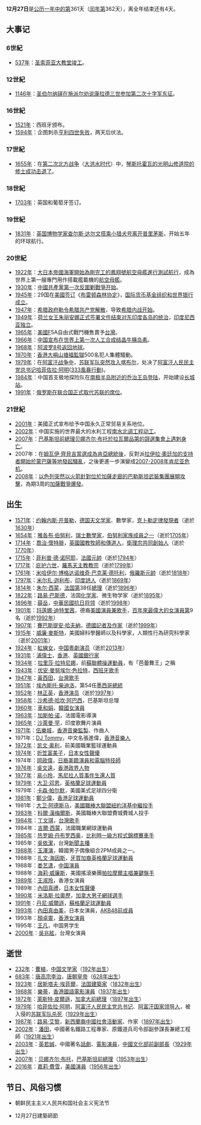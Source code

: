 **12月27日**是[公历一年中的第](../Page/公历.md "wikilink")361天（[闰年第](../Page/闰年.md "wikilink")362天），离全年结束还有4天。

## 大事记

### 6世紀

  - [537年](../Page/537年.md "wikilink")：[圣索菲亚大教堂竣工](../Page/圣索菲亚大教堂.md "wikilink")。

### 12世紀

  - [1146年](../Page/1146年.md "wikilink")：[圣伯尔纳铎在](../Page/圣伯尔纳铎.md "wikilink")[施派尔劝说](../Page/施派尔.md "wikilink")[康拉德三世参加](../Page/康拉德三世_\(德意志\).md "wikilink")[第二次十字军东征](../Page/第二次十字军东征.md "wikilink")。

### 16世紀

  - [1521年](../Page/1521年.md "wikilink")：西班牙颁布。
  - [1594年](../Page/1594年.md "wikilink")：企图刺杀[亨利四世失败](../Page/亨利四世_\(法兰西\).md "wikilink")，两天后伏法。

### 17世紀

  - [1655年](../Page/1655年.md "wikilink")：在[第二次北方战争](../Page/第二次北方战争.md "wikilink")（[大洪水时代](../Page/大洪水时代.md "wikilink")）中，[琴斯托霍瓦的](../Page/琴斯托霍瓦.md "wikilink")[光明山修道院的修士成功击退了](../Page/光明山修道院.md "wikilink")。

### 18世紀

  - [1703年](../Page/1703年.md "wikilink")：英国和葡萄牙签订。

### 19世紀

  - [1831年](../Page/1831年.md "wikilink")：[英国博物学家](../Page/英国.md "wikilink")[查尔斯·达尔文搭乘](../Page/查尔斯·达尔文.md "wikilink")[小猎犬号离开](../Page/小猎犬号.md "wikilink")[普里茅斯](../Page/普里茅斯.md "wikilink")，开始五年的环球航行。

### 20世紀

  - [1922年](../Page/1922年.md "wikilink")：[大日本帝國海軍開始為剛完工的](../Page/大日本帝國海軍.md "wikilink")[鳳翔號航空母艦進行測試航行](../Page/鳳翔號航空母艦.md "wikilink")，成為世界上第一艘專門用作搭載艦載機的[航空母艦](../Page/航空母艦.md "wikilink")。
  - [1930年](../Page/1930年.md "wikilink")：[中國共產黨第一次反圍剿戰爭开始](../Page/中國共產黨第一次反圍剿戰爭.md "wikilink")。
  - [1945年](../Page/1945年.md "wikilink")：29国在[美國签订](../Page/美國.md "wikilink")《[布雷顿森林协定](../Page/布雷顿森林协定.md "wikilink")》，[国际货币基金组织和](../Page/国际货币基金组织.md "wikilink")[世界银行成立](../Page/世界银行.md "wikilink")。
  - [1947年](../Page/1947年.md "wikilink")：[希腊政府勒令](../Page/希腊.md "wikilink")[希腊共产党解散](../Page/希腊共产党.md "wikilink")，导致[希腊内战开始](../Page/希腊内战.md "wikilink")。
  - [1949年](../Page/1949年.md "wikilink")：[荷兰女王](../Page/荷兰女王.md "wikilink")[朱丽安娜正式签署文件结束对东印度各岛的统治](../Page/朱麗安娜_\(荷蘭\).md "wikilink")，[印度尼西亚独立](../Page/印度尼西亚.md "wikilink")。
  - [1965年](../Page/1965年.md "wikilink")：[美國F](../Page/美國.md "wikilink")5A自由式戰鬥機售賣予[台灣](../Page/台灣.md "wikilink")。
  - [1966年](../Page/1966年.md "wikilink")：[中国宣布在世界上第一次人工合成结晶牛](../Page/中国.md "wikilink")[胰岛素](../Page/胰岛素.md "wikilink")。
  - [1968年](../Page/1968年.md "wikilink")：[阿波罗8号返回地球](../Page/阿波罗8号.md "wikilink")。
  - [1970年](../Page/1970年.md "wikilink")：[香港](../Page/香港.md "wikilink")[大嶼山](../Page/大嶼山.md "wikilink")[塘福監獄](../Page/塘福.md "wikilink")500名犯人集體騷動。
  - [1979年](../Page/1979年.md "wikilink")：在[阿富汗战争中](../Page/阿富汗战争_\(1979年\).md "wikilink")，[苏联军队突然攻入](../Page/苏联.md "wikilink")[喀布尔](../Page/喀布尔.md "wikilink")，处决了[阿富汗人民民主党总书记](../Page/阿富汗人民民主党.md "wikilink")[哈菲佐拉·阿明](../Page/哈菲佐拉·阿明.md "wikilink")([333風暴行動](../Page/333風暴行動.md "wikilink"))。
  - [1984年](../Page/1984年.md "wikilink")：中国首支极地探险队在[南极半岛附近的](../Page/南极半岛.md "wikilink")[乔治王岛登陆](../Page/乔治王岛.md "wikilink")，开始建设[长城站](../Page/长城站.md "wikilink")。
  - [1991年](../Page/1991年.md "wikilink")：[俄罗斯在](../Page/俄罗斯.md "wikilink")[联合国正式取代](../Page/联合国.md "wikilink")[苏联的席位](../Page/苏联.md "wikilink")。

### 21世紀

  - [2001年](../Page/2001年.md "wikilink")：美國正式宣布给予中国永久正常贸易关系地位。
  - [2002年](../Page/2002年.md "wikilink")：中国实施的世界最大的水利工程[南水北调工程动工](../Page/南水北调工程.md "wikilink")。
  - [2007年](../Page/2007年.md "wikilink")：[巴基斯坦前](../Page/巴基斯坦.md "wikilink")[總理](../Page/巴基斯坦總理.md "wikilink")[贝娜齐尔·布托於](../Page/貝娜齊爾·布托.md "wikilink")[拉瓦爾品第的競選集會上](../Page/拉瓦爾品第.md "wikilink")[遇刺身亡](../Page/貝娜齊爾·布托遇刺事件.md "wikilink")。
  - 2007年：在[姆瓦伊·齊貝吉當選成為](../Page/姆瓦伊·齊貝吉.md "wikilink")[肯亞總統後](../Page/肯亞總統.md "wikilink")，反對派[拉伊拉·奧廷加的支持者開始於](../Page/拉伊拉·奧廷加.md "wikilink")[蒙巴薩等地發起騷亂](../Page/蒙巴薩.md "wikilink")，之後更進一步演變成[2007-2008年肯尼亚危机](../Page/2007-2008年肯尼亚危机.md "wikilink")。
  - [2008年](../Page/2008年.md "wikilink")：[以色列突然以火箭針對位於](../Page/以色列.md "wikilink")[加薩走廊的](../Page/加薩走廊.md "wikilink")[巴勒斯坦武裝集團展開攻擊](../Page/巴勒斯坦.md "wikilink")，為期3周的[加薩戰爭爆發](../Page/2008年加沙戰爭.md "wikilink")。

## 出生

  - [1571年](../Page/1571年.md "wikilink")：[约翰内斯·开普勒](../Page/约翰内斯·开普勒.md "wikilink")，[德国](../Page/德国.md "wikilink")[天文学家](../Page/天文学家.md "wikilink")、數學家，[克卜勒定律發現者](../Page/克卜勒定律.md "wikilink")（逝於[1630年](../Page/1630年.md "wikilink")）
  - [1654年](../Page/1654年.md "wikilink")：[雅各布·伯努利](../Page/雅各布·伯努利.md "wikilink")，[瑞士數學家](../Page/瑞士.md "wikilink")，[伯努利家族成員之一](../Page/伯努利家族.md "wikilink")（逝於[1705年](../Page/1705年.md "wikilink")）
  - [1714年](../Page/1714年.md "wikilink")：[喬治·懷特腓](../Page/喬治·懷特腓.md "wikilink")，[英國國教牧師和傳道人](../Page/英國國教.md "wikilink")，[衛理宗共同創始人](../Page/衛理宗.md "wikilink")（逝於[1770年](../Page/1770年.md "wikilink")）
  - [1715年](../Page/1715年.md "wikilink")：[菲利普·德·诺阿耶](../Page/菲利普·德·诺阿耶.md "wikilink")，[法國元帥](../Page/法國元帥.md "wikilink")（逝於[1794年](../Page/1794年.md "wikilink")）
  - [1717年](../Page/1717年.md "wikilink")：[庇护六世](../Page/庇护六世.md "wikilink")，[羅馬天主教](../Page/羅馬天主教.md "wikilink")[教宗](../Page/教宗.md "wikilink")（逝於[1799年](../Page/1799年.md "wikilink")）
  - [1761年](../Page/1761年.md "wikilink")：[米哈伊尔·博格达诺维奇·巴克莱·德托利](../Page/米哈伊尔·博格达诺维奇·巴克莱·德托利.md "wikilink")，[俄羅斯元帥](../Page/俄羅斯.md "wikilink")（逝於[1818年](../Page/1818年.md "wikilink")）
  - [1797年](../Page/1797年.md "wikilink")：[米尔扎·迦利布](../Page/米尔扎·迦利布.md "wikilink")，[印度詩人](../Page/印度.md "wikilink")（逝於[1869年](../Page/1869年.md "wikilink")）
  - [1814年](../Page/1814年.md "wikilink")：[朱尔·西蒙](../Page/朱尔·西蒙.md "wikilink")，[法国第](../Page/法国.md "wikilink")38任[總理](../Page/法國總理.md "wikilink")（逝於[1896年](../Page/1896年.md "wikilink")）
  - [1822年](../Page/1822年.md "wikilink")：[路易·巴斯德](../Page/路易·巴斯德.md "wikilink")，法国[化学家](../Page/化学家.md "wikilink")、微生物学家（逝於[1895年](../Page/1895年.md "wikilink")）
  - [1896年](../Page/1896年.md "wikilink")：[薛岳](../Page/薛岳.md "wikilink")，[中華民國抗日将领](../Page/中華民國.md "wikilink")（逝於[1998年](../Page/1998年.md "wikilink")）
  - [1901年](../Page/1901年.md "wikilink")：[玛莲娜·迪特里茜](../Page/玛莲娜·迪特里茜.md "wikilink")，德裔[美國演員兼歌手](../Page/美國.md "wikilink")，[百年來最偉大的女演員第](../Page/AFI百年百大明星.md "wikilink")9名（逝於[1992年](../Page/1992年.md "wikilink")）
  - [1907年](../Page/1907年.md "wikilink")：[賽巴斯提安·哈夫納](../Page/賽巴斯提安·哈夫納.md "wikilink")，[德國記者及作家](../Page/德國.md "wikilink")（逝於[1999年](../Page/1999年.md "wikilink")）
  - [1915年](../Page/1915年.md "wikilink")：[威廉·麥斯特](../Page/威廉·麥斯特.md "wikilink")，美國婦科學醫師以及科學家，人類性行為研究科學家（逝於[2001年](../Page/2001年.md "wikilink")）
  - [1924年](../Page/1924年.md "wikilink")：[紅線女](../Page/紅線女.md "wikilink")，[中国粵劇演员](../Page/中国.md "wikilink")（逝於[2013年](../Page/2013年.md "wikilink")）
  - [1931年](../Page/1931年.md "wikilink")：[浦偉士](../Page/浦偉士.md "wikilink")，[香港](../Page/香港.md "wikilink")、[英國銀行家](../Page/英國.md "wikilink")
  - [1934年](../Page/1934年.md "wikilink")：[拉里莎·拉特尼娜](../Page/拉里莎·拉特尼娜.md "wikilink")，前[蘇聯體操運動員](../Page/蘇聯.md "wikilink")，有「芭蕾舞王」之稱
  - [1943年](../Page/1943年.md "wikilink")：[优安·曼努埃尔·色拉特](../Page/优安·曼努埃尔·色拉特.md "wikilink")，[西班牙歌手](../Page/西班牙.md "wikilink")
  - [1947年](../Page/1947年.md "wikilink")：[黃西田](../Page/黃西田.md "wikilink")，[台灣歌手](../Page/台灣.md "wikilink")
  - [1951年](../Page/1951年.md "wikilink")：[埃內斯托·柴迪洛](../Page/埃內斯托·柴迪洛.md "wikilink")，第54任[墨西哥總統](../Page/墨西哥總統.md "wikilink")
  - [1952年](../Page/1952年.md "wikilink")：[林正英](../Page/林正英.md "wikilink")，[香港演员](../Page/香港.md "wikilink")（逝於[1997年](../Page/1997年.md "wikilink")）
  - [1958年](../Page/1958年.md "wikilink")：[沙希德·哈坎·阿巴西](../Page/沙希德·哈坎·阿巴西.md "wikilink")，巴基斯坦总理
  - [1960年](../Page/1960年.md "wikilink")：[車和娟](../Page/車和娟.md "wikilink")，[韓國女演員](../Page/韓國.md "wikilink")
  - [1963年](../Page/1963年.md "wikilink")：[加斯帕·诺](../Page/加斯帕·诺.md "wikilink")，法國電影導演
  - [1965年](../Page/1965年.md "wikilink")：[沙萊曼·罕](../Page/沙萊曼·罕.md "wikilink")，印度歌舞片演員
  - [1971年](../Page/1971年.md "wikilink")：[伍樂城](../Page/伍樂城.md "wikilink")，[香港音樂監製](../Page/香港.md "wikilink")、作曲人
  - 1971年：[DJ
    Tommy](../Page/DJ_Tommy.md "wikilink")，中文名張進偉，[香港音樂人](../Page/香港.md "wikilink")
  - [1972年](../Page/1972年.md "wikilink")：[凯文·奥利](../Page/凯文·奥利.md "wikilink")，前美國職業籃球運動員
  - [1974年](../Page/1974年.md "wikilink")：[折笠富美子](../Page/折笠富美子.md "wikilink")，[日本女性](../Page/日本.md "wikilink")[聲優](../Page/日本配音員.md "wikilink")
  - 1974年：[岡政偉](../Page/岡政偉.md "wikilink")，[日裔美籍](../Page/亞裔美國人.md "wikilink")[演員和電腦特技師](../Page/演員.md "wikilink")
  - [1976年](../Page/1976年.md "wikilink")：[吳文遠](../Page/吳文遠.md "wikilink")，[香港政界人物](../Page/香港.md "wikilink")
  - [1977年](../Page/1977年.md "wikilink")：[易小玲](../Page/易小玲.md "wikilink")，[馬尼拉人質事件生還人質](../Page/馬尼拉人質事件.md "wikilink")
  - [1979年](../Page/1979年.md "wikilink")：[大卫·邓恩](../Page/大卫·邓恩.md "wikilink")，[英格蘭足球運動員](../Page/英格蘭.md "wikilink")
  - 1979年：[卡森·帕尔默](../Page/卡森·帕尔默.md "wikilink")，美國美式足球四分衛
  - [1981年](../Page/1981年.md "wikilink")：[鄭少偉](../Page/鄭少偉.md "wikilink")，[香港足球運動員](../Page/香港.md "wikilink")
  - 1981年：[大卫·阿德斯马](../Page/大卫·阿德斯马.md "wikilink")，[美國職棒大聯盟紐約洋基中繼投手](../Page/美國職棒大聯盟.md "wikilink")
  - [1983年](../Page/1983年.md "wikilink")：[科爾·漢梅爾斯](../Page/科爾·漢梅爾斯.md "wikilink")，美國職棒大聯盟費城費城人投手
  - [1984年](../Page/1984年.md "wikilink")：[丁文琪](../Page/丁文琪.md "wikilink")，[台灣歌手](../Page/台灣歌手.md "wikilink")
  - 1984年：[吉爾·西蒙](../Page/吉爾·西蒙.md "wikilink")，法國職業網球運動員
  - [1985年](../Page/1985年.md "wikilink")：[热罗姆·丹布罗西奥](../Page/热罗姆·丹布罗西奥.md "wikilink")，[比利時一級方程式錦標賽車手](../Page/比利時.md "wikilink")
  - 1985年：[吳依潔](../Page/吳依潔.md "wikilink")，台灣[新聞主播](../Page/新聞主播.md "wikilink")
  - [1988年](../Page/1988年.md "wikilink")：[玉澤演](../Page/玉澤演.md "wikilink")，韓國男子偶像組合2PM成員之一。
  - 1988年：[扎文·海因斯](../Page/扎文·海因斯.md "wikilink")，[牙買加裔英格蘭足球運動員](../Page/牙買加.md "wikilink")
  - 1988年：[娄艺潇](../Page/娄艺潇.md "wikilink")，[中国](../Page/中国.md "wikilink")[演員](../Page/演員.md "wikilink")
  - 1988年：[海莉·威廉斯](../Page/海莉·威廉斯.md "wikilink")，美國搖滾樂團[帕拉摩爾主唱兼鍵盤手](../Page/帕拉摩爾.md "wikilink")
  - [1989年](../Page/1989年.md "wikilink")：[王淑玲](../Page/王淑玲.md "wikilink")，香港女演員
  - 1989年：[內田真禮](../Page/內田真禮.md "wikilink")，[日本女性](../Page/日本.md "wikilink")[聲優](../Page/聲優.md "wikilink")
  - [1990年](../Page/1990年.md "wikilink")：[米洛斯·拉奧歷](../Page/米洛斯·拉奧歷.md "wikilink")，[加拿大男子網球選手](../Page/加拿大.md "wikilink")
  - [1991年](../Page/1991年.md "wikilink")：[丹尼·威爾遜](../Page/丹尼·威爾遜.md "wikilink")，[蘇格蘭足球運動員](../Page/蘇格蘭.md "wikilink")
  - [1993年](../Page/1993年.md "wikilink")：[內田真由美](../Page/內田真由美.md "wikilink")，日本女演員，[AKB48前成員](../Page/AKB48.md "wikilink")
  - 1993年：[顏卓靈](../Page/顏卓靈.md "wikilink")，[香港女演員](../Page/香港.md "wikilink")
  - 1995年：[王凡](../Page/顏卓靈.md "wikilink")，中国男学生
  - [2000年](../Page/2000年.md "wikilink")：[吳兆絃](../Page/吳兆絃.md "wikilink")，台灣女演員

## 逝世

  - [232年](../Page/232年.md "wikilink")：[曹植](../Page/曹植.md "wikilink")，[中国文学家](../Page/中国.md "wikilink")（[192年出生](../Page/192年.md "wikilink")）
  - [683年](../Page/683年.md "wikilink")：[唐高宗李治](../Page/唐高宗.md "wikilink")，[唐朝皇帝](../Page/唐朝.md "wikilink")（[628年出生](../Page/628年.md "wikilink")）
  - [1923年](../Page/1923年.md "wikilink")：[居斯塔夫·埃菲爾](../Page/居斯塔夫·埃菲爾.md "wikilink")，[法国建築家](../Page/法国.md "wikilink")（[1832年出生](../Page/1832年.md "wikilink")）
  - [1968年](../Page/1968年.md "wikilink")：[樂蒂](../Page/樂蒂.md "wikilink")，[香港國語電影演員](../Page/香港.md "wikilink")（[1937年出生](../Page/1937年.md "wikilink")）
  - [1972年](../Page/1972年.md "wikilink")：[萊斯特·皮爾遜](../Page/萊斯特·皮爾遜.md "wikilink")，[加拿大前總理](../Page/加拿大.md "wikilink")（[1897年出生](../Page/1897年.md "wikilink")）
  - [1979年](../Page/1979年.md "wikilink")：[哈菲佐拉·阿明](../Page/哈菲佐拉·阿明.md "wikilink")，[阿富汗人民民主党总书记](../Page/阿富汗人民民主党.md "wikilink")、[阿富汗国家领导人](../Page/阿富汗.md "wikilink")，被入侵的[苏联军队杀死](../Page/苏联.md "wikilink")（[1929年出生](../Page/1929年.md "wikilink")）
  - [1987年](../Page/1987年.md "wikilink")：[路易·艾黎](../Page/路易·艾黎.md "wikilink")，[新西蘭裔中國社會活動家](../Page/新西蘭.md "wikilink")、作家（[1897年出生](../Page/1897年.md "wikilink")）
  - [2002年](../Page/2002年.md "wikilink")：[潘田](../Page/潘田.md "wikilink")，中國著名鐵路工程專家、原鐵道兵司令部副參謀長兼總工程師（[1921年出生](../Page/1921年.md "wikilink")）
  - [2003年](../Page/2003年.md "wikilink")：[英若誠](../Page/英若誠.md "wikilink")，中國著名[話劇](../Page/话剧.md "wikilink")、[電影演員](../Page/电影.md "wikilink")，[中國文化部前副部長](../Page/中华人民共和国文化部.md "wikilink")（[1929年出生](../Page/1929年.md "wikilink")）
  - [2007年](../Page/2007年.md "wikilink")：[贝娜齐尔·布托](../Page/贝娜齐尔·布托.md "wikilink")，[巴基斯坦前](../Page/巴基斯坦.md "wikilink")[總理](../Page/巴基斯坦总理.md "wikilink")（[1953年出生](../Page/1953年.md "wikilink")）
  - [2016年](../Page/2016年.md "wikilink")：[嘉莉·費雪](../Page/嘉莉·費雪.md "wikilink")，[美國演員](../Page/美國.md "wikilink")（[1956年出生](../Page/1956年.md "wikilink")）

## 节日、风俗习惯

  - 朝鲜民主主义人民共和国社会主义宪法节

<!-- end list -->

  - 12月27日建築師節